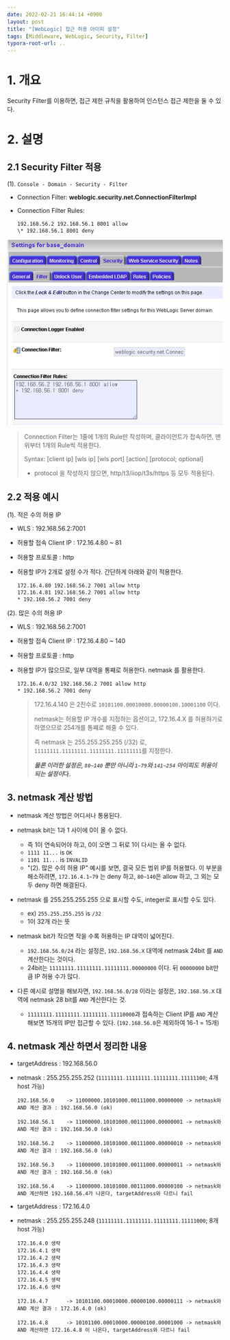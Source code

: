 ```yaml
---
date: 2022-02-21 16:44:14 +0900
layout: post
title: "[WebLogic] 접근 허용 아이피 설정"
tags: [Middleware, WebLogic, Security, Filter]
typora-root-url: ..
---
```


# 1. 개요

Security Filter를 이용하면, 접근 제한 규칙을 활용하여 인스턴스 접근 제한을 둘 수 있다.




# 2. 설명

## 2.1 Security Filter 적용

(1). `Console - Domain - Security - Filter`

* Connection Filter: **weblogic.security.net.ConnectionFilterImpl**

* Connection Filter Rules:

  ```
  192.168.56.2 192.168.56.1 8001 allow
  \* 192.168.56.1 8001 deny
  ```

![SecurityFilter_1](/../assets/posts/images/01-WebLogic/SecurityFilter/SecurityFilter_1.png)

  > Connection Filter는 1줄에 1개의 Rule만 작성하며, 클라이언트가 접속하면, 맨위부터 1개의 Rule씩 적용한다.
  >
  > Syntax: [client ip] [wls ip] [wls port] [action] [protocol; optional]
  >
  > * protocol 을 작성하지 않으면, http/t3/iiop/t3s/https 등 모두 적용된다.



## 2.2 적용 예시

(1). 적은 수의 허용 IP

* WLS : 192.168.56.2:7001

* 허용할 접속 Client IP : 172.16.4.80 ~ 81

* 허용할 프로토콜 : http

* 허용할 IP가 2개로 설정 수가 적다. 간단하게 아래와 같이 적용한다.

  ```
  172.16.4.80 192.168.56.2 7001 allow http
  172.16.4.81 192.168.56.2 7001 allow http
  * 192.168.56.2 7001 deny
  ```

(2). 많은 수의 허용 IP

* WLS : 192.168.56.2:7001

* 허용할 접속 Client IP : 172.16.4.80 ~ 140

* 허용할 프로토콜 : http

* 허용할 IP가 많으므로, 일부 대역을 통째로 허용한다. netmask 를 활용한다.

  ```
  172.16.4.0/32 192.168.56.2 7001 allow http
  * 192.168.56.2 7001 deny
  ```

  > 172.16.4.140 은 2진수로 `10101100.00010000.00000100.10001100` 이다.
  >
  > netmask는 허용할 IP 개수를 지정하는 옵션이고, 172.16.4.X 를 허용하기로 하였으므로 254개를 통쨰로 해줄 수 있다.
  >
  >
  > 즉 netmask 는 255.255.255.255 (/32) 로, `11111111.11111111.11111111.11111111`를 지정한다.
  >
  > ***물론 이러한 설정은, `80~140` 뿐만 아니라 `1~79`와 `141~254` 아이피도 허용이 되는 설정이*다.**



## 3. netmask 계산 방법

* netmask 계산 방법은 어디서나 통용된다.

* netmask bit는 1과 1 사이에 0이 올 수 없다.
  * 즉 1이 연속되어야 하고, 0이 오면 그 뒤로 1이 다시는 올 수 없다.
  * `1111 11...` is `OK`
  * `1101 11...` is `INVALID`
  * "(2). 많은 수의 허용 IP" 예시를 보면, 결국 모든 범위 IP를 허용했다.
    이 부분을 해소하려면, `172.16.4.1~79` 는 deny 하고, `80~140`은 allow 하고,
    그 외는 모두 deny 하면 해결된다.
* netmask 를 255.255.255.255 으로 표시할 수도, integer로 표시할 수도 있다.
  * ex) `255.255.255.255` is `/32`
  * 1이 32개 라는 뜻
* netmask bit가 작으면 작을 수록 허용하는 IP 대역이 넓어진다.
  * `192.168.56.0/24` 라는 설정은,
    `192.168.56.X` 대역에 netmask 24bit 를 `AND` 계산한다는 것이다.
  * 24bit는 `11111111.11111111.11111111.00000000` 이다.
    뒤 `00000000` bit만큼 IP 허용 수가 많다.
* 다른 예시로 설명을 해보자면,
  `192.168.56.0/28` 이라는 설정은, `192.168.56.X` 대역에 netmask 28 bit를 `AND`  계산한다는 것.
  * `11111111.11111111.11111111.11110000`과 접속하는 Client IP를 `AND` 계산해보면
    15개의 IP만 접근할 수 있다. (`192.168.56.0`은 제외하여 16-1 = 15개)



## 4. netmask 계산 하면서 정리한 내용

* targetAddress : 192.168.56.0

* netmask : 255.255.255.252 (`11111111.11111111.11111111.11111100`; 4개 host 가능)

  ```
  192.168.56.0    -> 11000000.10101000.00111000.00000000 -> netmask와 AND 계산 결과 : 192.168.56.0 (ok)
  
  192.168.56.1    -> 11000000.10101000.00111000.00000001 -> netmask와 AND 계산 결과 : 192.168.56.0 (ok)
  
  192.168.56.2    -> 11000000.10101000.00111000.00000010 -> netmask와 AND 계산 결과 : 192.168.56.0 (ok)
  
  192.168.56.3    -> 11000000.10101000.00111000.00000011 -> netmask와 AND 계산 결과 : 192.168.56.0 (ok)
  
  192.168.56.4    -> 11000000.10101000.00111000.00000100 -> netmask와 AND 계산하면 192.168.56.4가 나온다, targetAddress와 다르니 fail
  ```



* targetAddress : 172.16.4.0

* netmask : 255.255.255.248 (`11111111.11111111.11111111.11111000`; 8개 host 가능)

  ```
  172.16.4.0 생략
  172.16.4.1 생략
  172.16.4.2 생략
  172.16.4.3 생략
  172.16.4.4 생략
  172.16.4.5 생략
  172.16.4.6 생략
  
  172.16.4.7      -> 10101100.00010000.00000100.00000111 -> netmask와 AND 계산 결과 : 172.16.4.0 (ok)
  
  172.16.4.8      -> 10101100.00010000.00000100.00001000 -> netmask와 AND 계산하면 172.16.4.8 이 나온다, targetAddress와 다르니 fail
  ```

  

